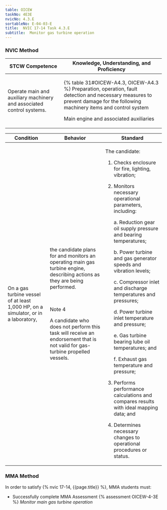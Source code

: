 ```yaml
---
table: OICEW
taskNo: 4E3E
nvicNo: 4.3.E 
sortableNo: E-04-03-E
title:  NVIC 17-14 Task 4.3.E
subtitle:  Monitor gas turbine operation
---
```






### NVIC Method

<a style="display:none;" onclick="togglevisibility('nvic_methods')" >Show NVIC method.</a>

<div id='nvic_methods' class='show'>

<table>
<thead>
<tr>
<th class='forty'> STCW Competence </th>
<th class='sixty'> Knowledge, Understanding, and Proficiency </th>
</tr>
</thead>

<tbody>
<tr><td markdown='1'>

Operate main and auxiliary machinery and associated control systems.

</td><td markdown='1'>

{% table 31#OICEW-A4.3, OICEW-A4.3 %} Preparation, operation, fault detection and necessary measures to prevent damage for the following machinery items and control system 

Main engine and associated auxiliaries

</td></tr>


</tbody>
</table>


<table>
<thead>
<tr><th class='twenty'>  Condition </th><th class='twenty'> Behavior </th><th  class='sixty'>Standard </th></tr>
</thead>
<tbody >



<tr><td markdown='1'>

On a gas turbine vessel of at least 1,000 HP, on a simulator, or in a laboratory,

</td><td markdown='1'>

the candidate plans for and monitors an operating main gas turbine engine, describing actions as they are being performed.

<br>

<div class="tooltip" markdown='1'>

Note 4

A candidate who does not perform this task will receive an endorsement that is not valid for gas-turbine propelled vessels.

</div>


</td><td markdown='1'>

The candidate:

1. Checks enclosure for fire, lighting, vibration;

2. Monitors necessary operational parameters, including:

     a. Reduction gear oil supply pressure and bearing temperatures;

     b. Power turbine and gas generator speeds and vibration levels;

     c. Compressor inlet  and discharge temperatures and pressures;

     d. Power turbine inlet temperature and pressure;

     e. Gas turbine bearing  lube oil temperatures; and

     f. Exhaust gas temperature and pressure;

3. Performs performance calculations and compares results with ideal mapping data; and

4. Determines necessary changes to operational procedures or status.

</td></tr>
</tbody>
</table>
</div>


### MMA Method

In order to satisfy  {% nvic 17-14, {{page.title}}  %}, MMA students must:

* Successfully complete MMA Assessment {% assessment OICEW-4-3E %} *Monitor main gas turbine operation*